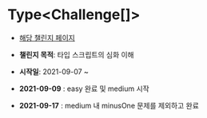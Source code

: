 # Type<Challenge[]>
- [해당 챌린지 페이지](https://github.com/type-challenges/type-challenges)

- **챌린지 목적**: 타입 스크립트의 심화 이해
- **시작일**: 2021-09-07 ~ 
- **2021-09-09** : easy 완료 및 medium 시작
- **2021-09-17** : medium 내 minusOne 문제를 제외하고 완료